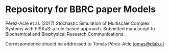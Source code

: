 # Repository for BBRC paper Models

Pérez-Acle et al. (2017) Stochastic Simulation of Multiscale Complex Systems with PISKaS: a rule-based approach. Submitted manuscript to Biochemical and Biophysical Research Communications.

Correspondence should be addressed to Tomás Pérez-Acle [tomas@dlab.cl](mailto:tomas@dlab.cl)
